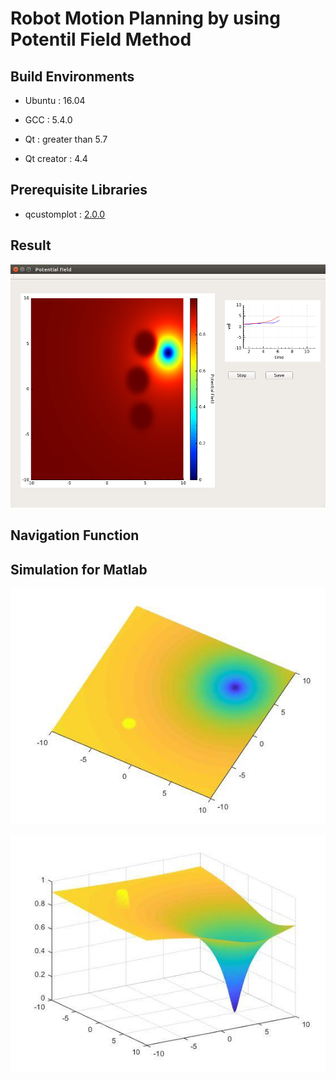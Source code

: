 # Robot Motion Planning by using Potentil Field Method

## Build Environments

 * Ubuntu : 16.04

 * GCC : 5.4.0

 * Qt : greater than 5.7

 * Qt creator : 4.4

## Prerequisite Libraries

 * qcustomplot : [2.0.0](http://www.qcustomplot.com/index.php/download)

## Result

![alt text](figure/colormap.png?raw=true "colormap")

## Navigation Function

## Simulation for Matlab
![alt text](figure/potential1.jpg?raw=true "potential1")

![alt text](figure/potential2.jpg?raw=true "potential2")
